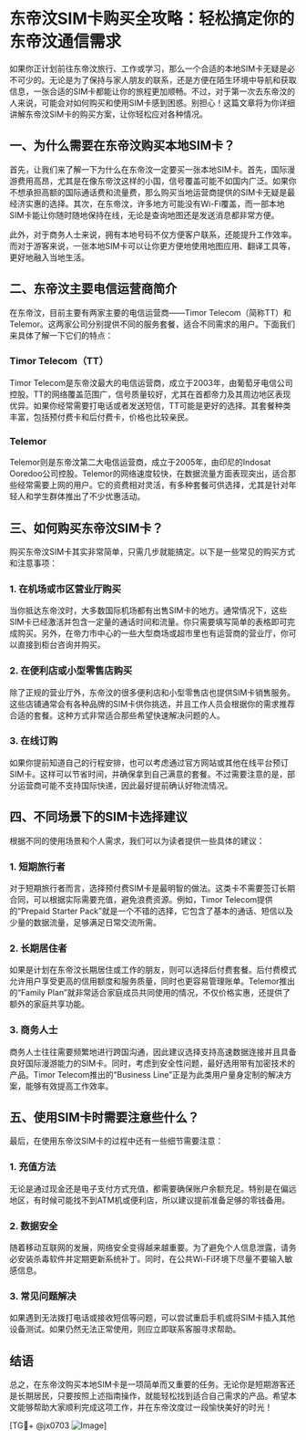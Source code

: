 # 东帝汶SIM卡购买全攻略：轻松搞定你的东帝汶通信需求

如果你正计划前往东帝汶旅行、工作或学习，那么一个合适的本地SIM卡无疑是必不可少的。无论是为了保持与家人朋友的联系，还是方便在陌生环境中导航和获取信息，一张合适的SIM卡都能让你的旅程更加顺畅。不过，对于第一次去东帝汶的人来说，可能会对如何购买和使用SIM卡感到困惑。别担心！这篇文章将为你详细讲解东帝汶SIM卡的购买方案，让你轻松应对各种情况。

## 一、为什么需要在东帝汶购买本地SIM卡？

首先，让我们来了解一下为什么在东帝汶一定要买一张本地SIM卡。首先，国际漫游费用高昂，尤其是在像东帝汶这样的小国，信号覆盖可能不如国内广泛。如果你不想承担高额的国际通话费和流量费，那么购买当地运营商提供的SIM卡无疑是最经济实惠的选择。其次，在东帝汶，许多地方可能没有Wi-Fi覆盖，而一部本地SIM卡能让你随时随地保持在线，无论是查询地图还是发送消息都非常方便。

此外，对于商务人士来说，拥有本地号码不仅方便客户联系，还能提升工作效率。而对于游客来说，一张本地SIM卡可以让你更方便地使用地图应用、翻译工具等，更好地融入当地生活。

## 二、东帝汶主要电信运营商简介

在东帝汶，目前主要有两家主要的电信运营商——Timor Telecom（简称TT）和Telemor。这两家公司分别提供不同的服务套餐，适合不同需求的用户。下面我们来具体了解一下它们的特点：

### Timor Telecom（TT）

Timor Telecom是东帝汶最大的电信运营商，成立于2003年，由葡萄牙电信公司控股。TT的网络覆盖范围广，信号质量较好，尤其在首都帝力及其周边地区表现优异。如果你经常需要打电话或者发送短信，TT可能是更好的选择。其套餐种类丰富，包括预付费卡和后付费卡，价格也比较亲民。

### Telemor

Telemor则是东帝汶第二大电信运营商，成立于2005年，由印尼的Indosat Ooredoo公司控股。Telemor的网络速度较快，在数据流量方面表现突出，适合那些经常需要上网的用户。它的资费相对灵活，有多种套餐可供选择，尤其是针对年轻人和学生群体推出了不少优惠活动。

## 三、如何购买东帝汶SIM卡？

购买东帝汶SIM卡其实非常简单，只需几步就能搞定。以下是一些常见的购买方式和注意事项：

### 1. 在机场或市区营业厅购买

当你抵达东帝汶时，大多数国际机场都有出售SIM卡的地方。通常情况下，这些SIM卡已经激活并包含一定量的通话时间和流量。你只需要填写简单的表格即可完成购买。另外，在帝力市中心的一些大型商场或超市里也有运营商的营业厅，你可以直接到柜台咨询并购买。

### 2. 在便利店或小型零售店购买

除了正规的营业厅外，东帝汶的很多便利店和小型零售店也提供SIM卡销售服务。这些店铺通常会有各种品牌的SIM卡供你挑选，并且工作人员会根据你的需求推荐合适的套餐。这种方式非常适合那些希望快速解决问题的人。

### 3. 在线订购

如果你提前知道自己的行程安排，也可以考虑通过官方网站或其他在线平台预订SIM卡。这样可以节省时间，并确保拿到自己满意的套餐。不过需要注意的是，部分运营商可能不支持国际快递，因此最好提前确认好物流情况。

## 四、不同场景下的SIM卡选择建议

根据不同的使用场景和个人需求，我们可以为读者提供一些具体的建议：

### 1. 短期旅行者

对于短期旅行者而言，选择预付费SIM卡是最明智的做法。这类卡不需要签订长期合同，可以根据实际需要充值，避免浪费资源。例如，Timor Telecom提供的“Prepaid Starter Pack”就是一个不错的选择，它包含了基本的通话、短信以及少量的数据流量，足够满足日常交流所需。

### 2. 长期居住者

如果是计划在东帝汶长期居住或工作的朋友，则可以选择后付费套餐。后付费模式允许用户享受更高的信用额度和服务质量，同时也更容易管理账单。Telemor推出的“Family Plan”就非常适合家庭成员共同使用的情况，不仅价格实惠，还提供了额外的家庭共享功能。

### 3. 商务人士

商务人士往往需要频繁地进行跨国沟通，因此建议选择支持高速数据连接并且具备良好国际漫游能力的SIM卡。同时，考虑到安全性问题，最好选用带有加密技术的产品。Timor Telecom推出的“Business Line”正是为此类用户量身定制的解决方案，能够有效提高工作效率。

## 五、使用SIM卡时需要注意些什么？

最后，在使用东帝汶SIM卡的过程中还有一些细节需要注意：

### 1. 充值方法

无论是通过现金还是电子支付方式充值，都需要确保账户余额充足。特别是在偏远地区，有时候可能找不到ATM机或便利店，所以建议提前准备足够的零钱备用。

### 2. 数据安全

随着移动互联网的发展，网络安全变得越来越重要。为了避免个人信息泄露，请务必安装杀毒软件并定期更新系统补丁。同时，在公共Wi-Fi环境下尽量不要输入敏感信息。

### 3. 常见问题解决

如果遇到无法拨打电话或接收短信等问题，可以尝试重启手机或将SIM卡插入其他设备测试。如果仍然无法正常使用，则应立即联系客服寻求帮助。

## 结语

总之，在东帝汶购买本地SIM卡是一项简单而又重要的任务。无论你是短期游客还是长期居民，只要按照上述指南操作，就能轻松找到适合自己需求的产品。希望本文能够帮助大家顺利完成这项工作，并在东帝汶度过一段愉快美好的时光！

[TG💪+ @jx0703 ![Image](https://github.com/user-attachments/assets/dbca1d08-cadb-493c-b0ec-ad6f7a83f270)]